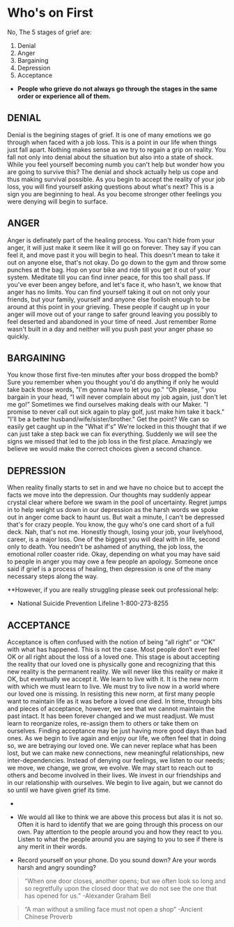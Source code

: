 <!-- TITLE: The Five Stages Of Grief -->
<!-- SUBTITLE: A quick summary on the Stages Of Grief -->

# Who's on First
No, The 5 stages of grief are: 

1. Denial 
1. Anger
1. Bargaining
1. Depression
1. Acceptance 


- **People who grieve do not always go through the stages in the same order or experience all of them.**
##  DENIAL
Denial is the begining stages of grief. It is one of many emotions we go through when faced with a job loss. This is a point in our life when things just fall apart. Nothing makes sense as we try to regain a grip on reality. You fall not only into denial about the situation but also into a state of shock. While you feel yourself becoming numb you can't help but wonder how you are going to survive this? The denial and shock actually help us cope and thus making survival possible.  As you begin to accept the reality of your job loss, you will find yourself asking questions about what's next? This is a sign you are beginning to heal. As you become stronger other feelings you were denying will begin to surface.

##  ANGER
Anger is definately part of the healing process. You can't hide from your anger, it will just make it seem like it will go on forever. They say if you can feel it, and move past it you will begin to heal. This doesn't mean to take it out on anyone else, that's not okay.  Do go down to the  gym and throw some punches at the bag.  Hop on your bike and ride till you get it out of your system.  Meditate till you can find inner peace, for this too shall pass. If you've ever been angey before, and let's face it, who hasn't, we know that anger has no limits. You can find yourself taking it out on not only your friends, but your family, yourself and anyone else foolish enough to be around at this point in your grieving. These people if caught up in your anger will move out of your range to safer ground  leaving you possibly to feel deserted and abandoned in your time of need. Just remember Rome wasn't built in a day and neither will you push past your anger phase so quickly. 

##  BARGAINING
You know those first five-ten minutes after your boss dropped the bomb?  Sure you remember when you thought you'd  do anything if only he would take back those words, "I'm gonna have to let you go."  “Oh please, ” you bargain in your head, “I will never complain about my job again, just don't let me go!” Sometimes we find ourselves making deals with our Maker. "I promise to never call out sick again to play golf, just make him take it back." "I'll be a better husband/wife/sister/brother." Get the point? We can so easily get caught up in the "What if's" We're locked in this thought that if we can just take a step back we can fix everything.  Suddenly we will see the signs we missed that led to the job loss in the first place. Amazingly we believe we would make the correct choices given a second chance.

##  DEPRESSION
When reality finally starts to set in and we have no choice but to accept the facts we move into the depression. Our thoughts may suddenly appear crystal clear where before we swam in the  pool of uncertainty.  Regret jumps in to help weight  us down in our depression as the harsh words we spoke out in anger come back to haunt us. But wait a minute, I can't be depressed that's for crazy people.  You know, the guy who's one card short of a full deck. Nah, that's not me. Honestly though, losing your job, your livelyhood, career, is a major loss. One of the biggest you will deal with in life, second only to death.  You needn't be ashamed of anything, the job loss, the emotional roller coaster ride. Okay, depending on what you may have said to people in anger you may owe a few people an apology. Someone once said if grief is a process of healing, then depression is one of the many necessary steps along the way.

**However, if you are really struggling please seek out professional help: 

-  National Suicide Prevention Lifeline 1-800-273-8255 

##  ACCEPTANCE
Acceptance is often confused with the notion of being “all right” or “OK” with what has happened. This is not the case. Most people don’t ever feel OK or all right about the loss of a loved one. This stage is about accepting the reality that our loved one is physically gone and recognizing that this new reality is the permanent reality. We will never like this reality or make it OK, but eventually we accept it. We learn to live with it. It is the new norm with which we must learn to live. We must try to live now in a world where our loved one is missing. In resisting this new norm, at first many people want to maintain life as it was before a loved one died. In time, through bits and pieces of acceptance, however, we see that we cannot maintain the past intact. It has been forever changed and we must readjust. We must learn to reorganize roles, re-assign them to others or take them on ourselves. Finding acceptance may be just having more good days than bad ones. As we begin to live again and enjoy our life, we often feel that in doing so, we are betraying our loved one. We can never replace what has been lost, but we can make new connections, new meaningful relationships, new inter-dependencies. Instead of denying our feelings, we listen to our needs; we move, we change, we grow, we evolve. We may start to reach out to others and become involved in their lives. We invest in our friendships and in our relationship with ourselves. We begin to live again, but we cannot do so until we have given grief its time.

-
		
-   We would all like to think we are above this process but alas it is not so.
     Often it is hard to identify that we are going through this process on our own.
		 Pay attention to the people around you and how they react to you.
     Listen to what the people around you are saying to you to see if there is any
     merit in their words.
-  Record yourself on your phone.  Do you sound down?  Are your words harsh and angry sounding?

> “When one door closes, another opens; but we often look so long and so regretfully upon the closed door that we do not see the one that has opened for us.” -Alexander Graham Bell

> “A man without a smiling face must not open a shop” -Ancient Chinese Proverb
		 
		